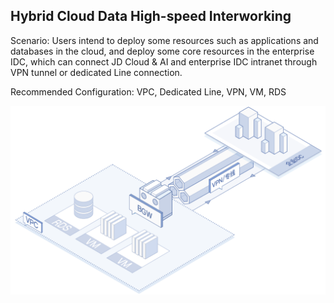 ## Hybrid Cloud Data High-speed Interworking

Scenario: Users intend to deploy some resources such as applications and databases in the cloud, and deploy some core resources in the enterprise IDC, which can connect JD Cloud & AI and enterprise IDC intranet through VPN tunnel or dedicated Line connection.

Recommended Configuration: VPC, Dedicated Line, VPN, VM, RDS

![](/image/Networking/Virtual-Private-Cloud/Hybrid-Cloud-Data-InterConnect-With-High-Speed.png)

